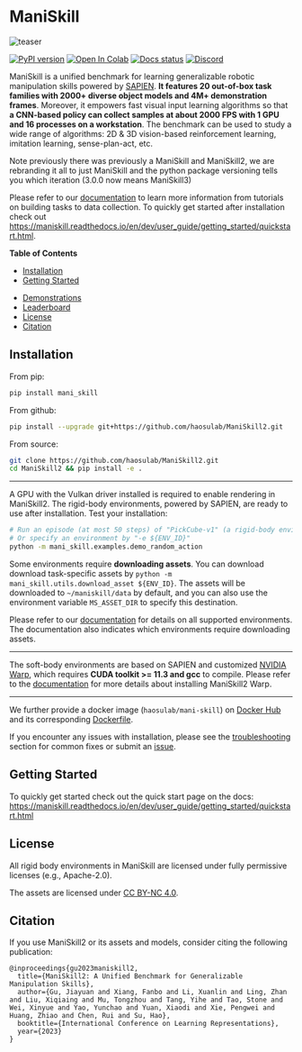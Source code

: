 # ManiSkill

![teaser](figures/teaser_v2.jpg)

[![PyPI version](https://badge.fury.io/py/mani-skill.svg)](https://badge.fury.io/py/mani-skill)
[![Open In Colab](https://colab.research.google.com/assets/colab-badge.svg)](https://colab.research.google.com/github/haosulab/ManiSkill2/blob/main/examples/tutorials/1_quickstart.ipynb)
[![Docs status](https://img.shields.io/badge/docs-passing-brightgreen.svg)](https://haosulab.github.io/ManiSkill2)
[![Discord](https://img.shields.io/discord/996566046414753822?logo=discord)](https://discord.gg/x8yUZe5AdN)
<!-- [![Docs](https://github.com/haosulab/ManiSkill2/actions/workflows/gh-pages.yml/badge.svg)](https://haosulab.github.io/ManiSkill2) -->

ManiSkill is a unified benchmark for learning generalizable robotic manipulation skills powered by [SAPIEN](https://sapien.ucsd.edu/). **It features 20 out-of-box task families with 2000+ diverse object models and 4M+ demonstration frames**. Moreover, it empowers fast visual input learning algorithms so that **a CNN-based policy can collect samples at about 2000 FPS with 1 GPU and 16 processes on a workstation**. The benchmark can be used to study a wide range of algorithms: 2D & 3D vision-based reinforcement learning, imitation learning, sense-plan-act, etc.

Note previously there was previously a ManiSkill and ManiSkill2, we are rebranding it all to just ManiSkill and the python package versioning tells you which iteration (3.0.0 now means ManiSkill3)

Please refer to our [documentation](https://maniskill.readthedocs.io/en/dev/) to learn more information from tutorials on building tasks to data collection. To quickly get started after installation check out https://maniskill.readthedocs.io/en/dev/user_guide/getting_started/quickstart.html.

<!-- There are also hands-on [tutorials](examples/tutorials) (e.g, [quickstart colab tutorial](https://colab.research.google.com/github/haosulab/ManiSkill2/blob/main/examples/tutorials/1_quickstart.ipynb)). -->

**Table of Contents**

- [Installation](#installation)
- [Getting Started](#getting-started)
<!-- - [Reinforcement Learning Example with ManiSkill2-Learn](#reinforcement-learning-example-with-maniskill2-learn) -->
- [Demonstrations](#demonstrations)
- [Leaderboard](#leaderboard)
- [License](#license)
- [Citation](#citation)

## Installation

From pip:

```bash
pip install mani_skill
```

From github:

```bash
pip install --upgrade git+https://github.com/haosulab/ManiSkill2.git
```

From source:

```bash
git clone https://github.com/haosulab/ManiSkill2.git
cd ManiSkill2 && pip install -e .
```

---

A GPU with the Vulkan driver installed is required to enable rendering in ManiSkill2. The rigid-body environments, powered by SAPIEN, are ready to use after installation. Test your installation:

```bash
# Run an episode (at most 50 steps) of "PickCube-v1" (a rigid-body environment) with random actions
# Or specify an environment by "-e ${ENV_ID}"
python -m mani_skill.examples.demo_random_action
```

Some environments require **downloading assets**. You can download download task-specific assets by `python -m mani_skill.utils.download_asset ${ENV_ID}`. The assets will be downloaded to `~/maniskill/data` by default, and you can also use the environment variable `MS_ASSET_DIR` to specify this destination.

Please refer to our [documentation](https://haosulab.github.io/ManiSkill2/concepts/environments.html) for details on all supported environments. The documentation also indicates which environments require downloading assets.

---

The soft-body environments are based on SAPIEN and customized [NVIDIA Warp](https://github.com/NVIDIA/warp), which requires **CUDA toolkit >= 11.3 and gcc** to compile. Please refer to the [documentation](https://haosulab.github.io/ManiSkill2/getting_started/installation.html#warp-maniskill2-version) for more details about installing ManiSkill2 Warp.

---

We further provide a docker image (`haosulab/mani-skill`) on [Docker Hub](https://hub.docker.com/repository/docker/haosulab/mani-skill/general) and its corresponding [Dockerfile](./docker/Dockerfile).

If you encounter any issues with installation, please see the [troubleshooting](https://maniskill.readthedocs.io/en/dev/user_guide/getting_started/installation.html) section for common fixes or submit an [issue](https://github.com/haosulab/ManiSkill2/issues).

## Getting Started

To quickly get started check out the quick start page on the docs: https://maniskill.readthedocs.io/en/dev/user_guide/getting_started/quickstart.html

## License

All rigid body environments in ManiSkill are licensed under fully permissive licenses (e.g., Apache-2.0).

The assets are licensed under [CC BY-NC 4.0](https://creativecommons.org/licenses/by-nc/4.0/legalcode).

## Citation

If you use ManiSkill2 or its assets and models, consider citing the following publication:

```
@inproceedings{gu2023maniskill2,
  title={ManiSkill2: A Unified Benchmark for Generalizable Manipulation Skills},
  author={Gu, Jiayuan and Xiang, Fanbo and Li, Xuanlin and Ling, Zhan and Liu, Xiqiaing and Mu, Tongzhou and Tang, Yihe and Tao, Stone and Wei, Xinyue and Yao, Yunchao and Yuan, Xiaodi and Xie, Pengwei and Huang, Zhiao and Chen, Rui and Su, Hao},
  booktitle={International Conference on Learning Representations},
  year={2023}
}
```
